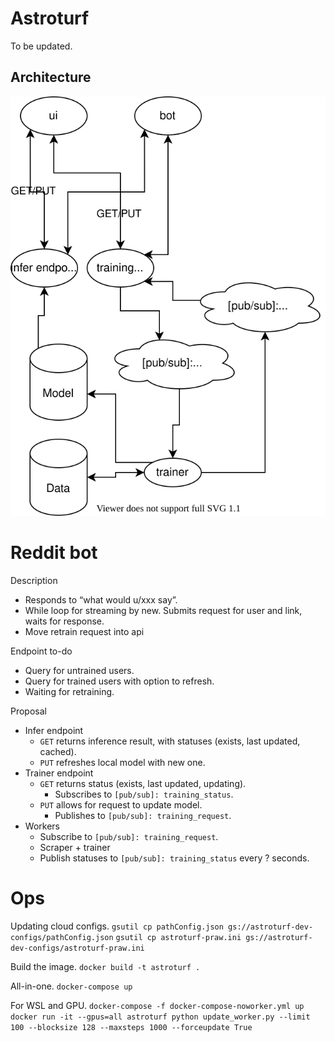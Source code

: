 # Astroturf
To be updated.

## Architecture
<img src="./Architecture.svg">


# Reddit bot
Description
- Responds to “what would u/xxx say”.
- While loop for streaming by new. Submits request for user and link, waits for response.
- Move retrain request into api

Endpoint to-do
- Query for untrained users.
- Query for trained users with option to refresh.
- Waiting for retraining.

Proposal
- Infer endpoint 
  - `GET` returns inference result, with statuses (exists, last updated, cached).
  - `PUT` refreshes local model with new one.
- Trainer endpoint
  - `GET` returns status (exists, last updated, updating). 
    - Subscribes to `[pub/sub]: training_status`.
  - `PUT` allows for request to update model. 
    - Publishes to `[pub/sub]: training_request`.
- Workers 
  - Subscribe to `[pub/sub]: training_request`.
  - Scraper + trainer
  - Publish statuses to `[pub/sub]: training_status` every ? seconds.


# Ops

Updating cloud configs.
`gsutil cp pathConfig.json gs://astroturf-dev-configs/pathConfig.json`
`gsutil cp astroturf-praw.ini gs://astroturf-dev-configs/astroturf-praw.ini`

Build the image.
`docker build -t astroturf .`

All-in-one.
`docker-compose up`

For WSL and GPU.
`docker-compose -f docker-compose-noworker.yml up`
`docker run -it --gpus=all astroturf python update_worker.py --limit 100 --blocksize 128 --maxsteps 1000 --forceupdate True`
